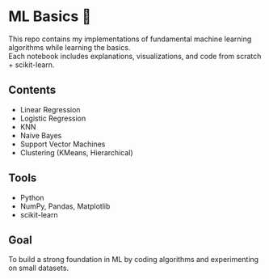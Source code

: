 # ML Basics 🚀

This repo contains my implementations of fundamental machine learning algorithms while learning the basics.  
Each notebook includes explanations, visualizations, and code from scratch + scikit-learn.

## Contents
- Linear Regression
- Logistic Regression
- KNN
- Naive Bayes
- Support Vector Machines
- Clustering (KMeans, Hierarchical)

## Tools
- Python
- NumPy, Pandas, Matplotlib
- scikit-learn

## Goal
To build a strong foundation in ML by coding algorithms and experimenting on small datasets.
